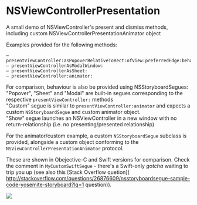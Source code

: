 # NSViewControllerPresentation

A small demo of NSViewController's present and dismiss methods, including custom NSViewControllerPresentationAnimator object  
  
Examples provided for the following methods:  
  
    – presentViewController:asPopoverRelativeToRect:ofView:preferredEdge:behavior:  
    – presentViewControllerAsModalWindow:  
    – presentViewControllerAsSheet:  
    – presentViewController:animator:  
    
For comparison, behaviour is also be provided using NSStoryboardSegues:  
"Popover", "Sheet" and "Modal" are built-in segues corresponding to the respective `presentViewController:` methods    
"Custom"  segue is similar to `presentViewController:animator` and expects a custom `NSStoryboardSegue` and custom animator object.  
"Show" segue launches an NSViewController in a new window with no return-relationship (i.e. no presenting/presented relationship)

For the animator/custom example, a custom `NSStoryboardSegue` subclass is provided, alongside a custom object conforming to the  `NSViewControllerPresentationAnimator` protocol.  

These are shown in Obejective-C and Swift versions for comparison. Check the comment in `MyCustomSwiftSegue` - there's a Swift-only  _gotcha_ waiting to trip you up (see also this [Stack Overflow quetion]( http://stackoverflow.com/questions/26876609/nsstoryboardsegue-sample-code-yosemite-storyboard?lq=1 question)).


![](http://i.stack.imgur.com/JuGRB.png)
